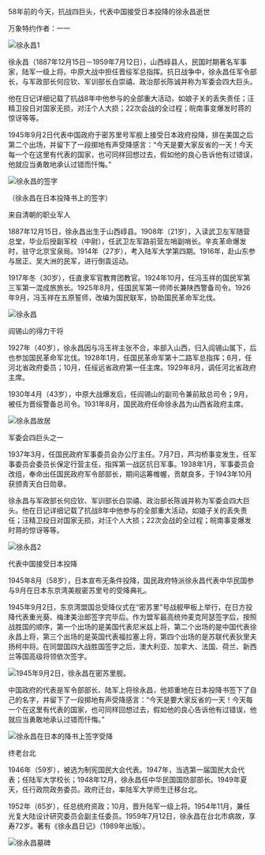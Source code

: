58年前的今天，抗战四巨头，代表中国接受日本投降的徐永昌逝世

万象特约作者：一一



![徐永昌1](徐永昌1.jpg)



徐永昌（1887年12月15日－1959年7月12日），山西崞县人，民国时期著名军事家，陆军一级上将。中原大战中担任晋绥军总指挥。抗日战争中，徐永昌任军令部长，与军政部长何应钦、军训部长白崇禧、政治部长陈诚并称为军委会四大巨头。

他在日记详细记载了抗战8年中他参与的全部重大活动，如娘子关的丢失责任；汪精卫投日对国家无损，对汪个人大损；22次会战的全过程；皖南事变爆发时蒋的惊讶等等。

1945年9月2日代表中国政府于密苏里号军舰上接受日本政府投降，排在美国之后第二个出场，并留下了一段掷地有声受降感言：“今天是要大家反省的一天！今天每一个在这里有代表的国家，也可同样回想过去，假如他的良心告诉他有过错误，他就应当勇敢地承认过错而忏悔。”

![徐永昌的签字](徐永昌的签字.jpg)

（徐永昌在日本投降书上的签字）

来自清朝的职业军人

1887年12月15日，徐永昌出生于山西崞县。1908年（21岁），入读武卫左军随营总堂，毕业后授副军校（中尉），任武卫左军路前营左哨副哨长。辛亥革命爆发时，驻守北京宝泉局。1914年（27岁），考入陆军大学第四期。1916年，赴山东参与居正、吴大洲的民军，进行倒袁运动。

1917年冬（30岁），任直隶军官教育团教官。1924年10月，任冯玉祥的国民军第三军第一混成旅旅长。1925年8月，任国民军第一师师长兼陕西警备司令。1926年9月，冯玉祥在五原誓师，改编为国民联军，协助国民革命军北伐。

![徐永昌](徐永昌.jpg)

阎锡山的得力干将

1927年（40岁），徐永昌因与冯玉祥主张不合，率部入山西，归入阎锡山属下，后也参加国民革命军北伐。1928年1月，任国民革命军第十二路军总指挥；6月，任河北省政府委员；10月，任绥远省政府第一任主席。1929年8月，调任河北省政府主席。

1930年4月（43岁），中原大战爆发后，任阎锡山的副司令兼前敌总司令；9月，被任为晋绥警备总司令。1931年8月，国民政府任命徐永昌为山西省政府主席。

![徐永昌故居](徐永昌故居.jpg)

军委会四巨头之一

1937年3月，任国民政府军事委员会办公厅主任。7月7日，芦沟桥事变发生，任军事委员会委员长保定行营主任，指挥第一战区抗日军事。1938年1月，军事委员会改组，奉命出任国民政府军令部部长，期间运筹帷幄，贡献良多，于1943年10月获颁青天白日勋章。

徐永昌与军政部长何应钦、军训部长白崇禧、政治部长陈诚并称为军委会四大巨头。他在日记详细记载了抗战8年中他参与的全部重大活动，如娘子关的丢失责任；汪精卫投日对国家无损，对汪个人大损；22次会战的全过程；皖南事变爆发时蒋的惊讶等等。

![徐永昌2](徐永昌2.jpg)




代表中国接受日本投降

1945年8月（58岁），日本宣布无条件投降，国民政府特派徐永昌代表中华民国参与9月在日本东京湾美舰密苏里号的受降典礼。

1945年9月2日，东京湾盟国总受降仪式在“密苏里”号战舰甲板上举行，在日方投降代表重光葵、梅津美治郎签字完毕后。作为盟军最高统帅麦克阿瑟签字后，按照战胜国的顺序，第一个出场的是美国代表尼米兹上将，第二个出场的是中国代表徐永昌上将，第三个出场的是英国代表福拉塞上将，第四个出场的是苏联代表狄里夫扬柯中将。在同盟国四大战胜国签字之后，澳大利亚、加拿大、法国、荷兰、新西兰等国高级将领依次签字。

![1945年9月2日，徐永昌在密苏里舰。](1945年9月2日，徐永昌在密苏里舰。.jpg)

中国政府的代表是军令部部长、陆军上将徐永昌，他郑重地在日本投降书签下了自己的名字，并留下了一段掷地有声受降感言：“今天是要大家反省的一天！今天每一个在这里有代表的国家，也可同样回想过去，假如他的良心告诉他有过错误，他就应当勇敢地承认过错而忏悔。”

![徐永昌在日本的降书上签字受降](徐永昌在日本的降书上签字受降.jpg)



终老台北

1946年（59岁），被选为制宪国民大会代表。1947年，当选第一届国民大会代表；任陆军大学校长；1948年12月，徐永昌任中华民国国防部部长。1949年夏天，任行政院政务委员。政府迁台，率陆军大学师生迁移台北。

1952年（65岁），任总统府资政；10月，晋升陆军一级上将。1954年11月，兼任光复大陆设计研究委员会副主任委员。1959年7月12日，徐永昌在台北市病故，享寿72岁。著有《徐永昌日记》（1989年出版）。

![徐永昌墓碑](徐永昌墓碑.jpg)